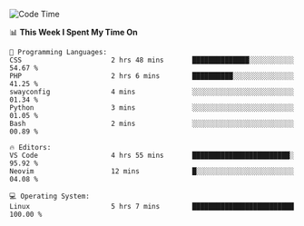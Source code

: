 <!-- [![Top Langs](https://github-readme-stats.vercel.app/api/top-langs/?username=gagahsyuja&theme=dracula&hide_border=true&border_radius=7)](https://github.com/anuraghazra/github-readme-stats) -->

<!--START_SECTION:waka-->
![Code Time](http://img.shields.io/badge/Code%20Time-283%20hrs%2028%20mins-blue)

📊 **This Week I Spent My Time On** 

```text
💬 Programming Languages: 
CSS                      2 hrs 48 mins       ██████████████░░░░░░░░░░░   54.67 % 
PHP                      2 hrs 6 mins        ██████████░░░░░░░░░░░░░░░   41.25 % 
swayconfig               4 mins              ░░░░░░░░░░░░░░░░░░░░░░░░░   01.34 % 
Python                   3 mins              ░░░░░░░░░░░░░░░░░░░░░░░░░   01.05 % 
Bash                     2 mins              ░░░░░░░░░░░░░░░░░░░░░░░░░   00.89 % 

🔥 Editors: 
VS Code                  4 hrs 55 mins       ████████████████████████░   95.92 % 
Neovim                   12 mins             █░░░░░░░░░░░░░░░░░░░░░░░░   04.08 % 

💻 Operating System: 
Linux                    5 hrs 7 mins        █████████████████████████   100.00 % 
```


<!--END_SECTION:waka-->
